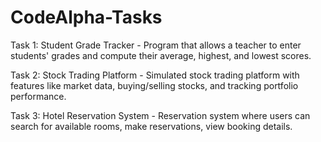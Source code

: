 # CodeAlpha-Tasks
Task 1: 
Student Grade Tracker - Program that allows a teacher to enter students' grades and compute their average, highest, and lowest scores.

Task 2: 
Stock Trading Platform - Simulated stock trading platform with features like market data, buying/selling stocks, and tracking portfolio performance.

Task 3: 
Hotel Reservation System - Reservation system where users can search for available rooms, make reservations, view booking details.
